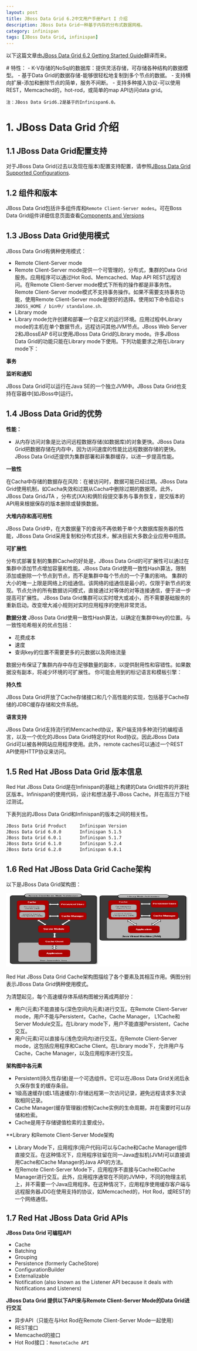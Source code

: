 ```yaml
---
layout: post
title: JBoss Data Grid 6.2中文用户手册Part I 介绍
description: JBoss Data Grid一种基于内存的分布式数据网格。
category: infinispan
tags: [JBoss Data Grid, infinispan]
---
```


<p>以下这篇文章由<a title="JBoss Data Grid 6.2" href="https://access.redhat.com/site/documentation/en-US/Red_Hat_JBoss_Data_Grid/6.2/html-single/Getting_Started_Guide/">JBoss Data Grid 6.2 Getting Started Guide</a>翻译而来。</p>
# 特性：
- K-V存储的NoSql的数据库：提供灵活存储，可存储各种结构的数据模型。
- 基于Data Grid的数据存储-能够很轻松地复制到多个节点的数据。
- 支持横向扩展-添加和删除节点的简单，服务不间断。
- 支持多种接入协议-可以使用REST，Memcached的，hot-rod，或简单的map API访问data grid。 

```
注：JBoss Data Grid6.2是基于的Infinispan6.0。
```

# 1. JBoss Data Grid 介绍
## 1.1 JBoss Data Grid配置支持
对于JBoss Data Grid(过去以及现在版本)配置支持配置，请参照[JBoss Data Grid Supported Configurations](https://access.redhat.com/knowledge/articles/115883).

## 1.2 组件和版本
JBoss Data Grid包括许多组件库和`Remote Client-Server modes`。可在Boss Data Grid组件详细信息页面查看[Components and Versions](https://access.redhat.com/site/articles/488833)
## 1.3 JBoss Data Grid使用模式
JBoss Data Grid有俩种使用模式：

- Remote Client-Server mode
 - Remote Client-Server mode提供一个可管理的，分布式，集群的Data Grid服务。应用程序可以通过Hot Rod、Memcached、Map API REST远程访问。在Remote Client-Server mode模式下所有的操作都是非事务性。Remote Client-Server mode模式不支持事务操作。如果不需要支持事务功能，使用Remote Client-Server mode是很好的选择。使用如下命令启动:`$ JBOSS_HOME / bin中/ standalone.sh`.
- Library mode
 - Library mode允许创建和部署一个自定义的运行环境。应用过程中Library mode的主机在单个数据节点，远程访问其他JVM节点。JBoss Web Server 2和JBossEAP 6可以使用JBoss Data Grid的Library mode。许多JBoss Data Grid的功能只能在Library mode下使用。下列功能要求之用在Library mode下：

  **事务**

  **监听和通知**

JBoss Data Grid可以运行在Java SE的一个独立JVM中。JBoss Data Grid也支持在容器中[如JBoss中]运行。


## 1.4 JBoss Data Grid的优势
**性能：**

- 从内存访问对象是比访问远程数据存储(如数据库)的对象更快。JBoss Data Grid把数据存储在内存中，因为访问速度的性能比远程数据存储的更快。JBoss Data Grid还提供为集群部署和非集群缓存，以进一步提高性能。

**一致性**

在Cacha中存储的数据存在风险：在被访问时，数据可能已经过期。JBoss Data Grid使用机制，如Cacha失效和过期从Cacha中删除过期的数据项。此外， JBoss Data GridJTA ，分布式(XA)和俩阶段提交事务与事务恢复，提交版本的API用来根据保存的版本删除或替换数据。

**大堆内存和高可用性**

JBoss Data Grid中，在大数据量下的查询不再依赖于单个大数据库服务器的性能，JBoss Data Grid采用复制和分布式技术，解决目前大多数企业应用中瓶颈。


**可扩展性**

分布式部署复制的集群Cache的好处是，JBoss Data Grid的可扩展性可以通过在集群中添加节点增加容量和性能。JBoss Data Grid使用一致性Hash算法，限制添加或删除一个节点到节点，而不是集群中每个节点的一个子集的影响。
集群的大小的唯一上限是网络上的组通信。该网络的组通信是最小的，仅限于新节点的发现。节点允许的所有数据访问模式，直接通过对等体的对等连接通信，便于进一步提高可扩展性。 JBoss Data Grid集群可以实时增大或减小，而不需要基础服务的重新启动。改变增大减小规则对实时应用程序的使用非常灵活。

**数据分发**
JBoss Data Grid使用一致性Hash算法，以确定在集群中key的位置。与一致性哈希相关的优点包括：

 - 花费成本
 - 速度
 - 查询key的位置不需要更多的元数据以及网络流量

数据分布保证了集群内存中存在足够数量的副本，以提供耐用性和容错性。如果数据没有副本，将减少环境的可扩展性。
你可能会用到的标记语言和模板引擎：

**持久性**

JBoss Data Grid开放了Cache存储接口和几个高性能的实现，包括基于Cache存储的JDBC缓存存储和文件系统。

**语言支持**

JBoss Data Grid支持流行的Memcached协议，客户端支持多种流行的编程语言，以及一个优化的JBoss Data Grid特定的Hot Rod协议。因此JBoss Data Grid可以被各种网站应用程序使用。此外，remote caches可以通过一个REST API使用HTTP协议来访问。

## 1.5 Red Hat JBoss Data Grid 版本信息

Red Hat JBoss Data Grid是在Infinispan的基础上构建的Data Grid软件的开源社区版本。Infinispan的使用代码，设计和想法基于JBoss Cache。并在高压力下经过测试。

下表列出的JBoss Data Grid和Infinispan的版本之间的相关性。

```
JBoss Data Grid Product		Infinispan Version
JBoss Data Grid 6.0.0	 	Infinispan 5.1.5
JBoss Data Grid 6.0.1	 	Infinispan 5.1.7
JBoss Data Grid 6.1.0	 	Infinispan 5.2.4
JBoss Data Grid 6.2.0	 	Infinispan 6.0.1
```

## 1.6 Red Hat JBoss Data Grid Cache架构

以下是JBoss Data Grid架构图：

<div class="pic">
<img class="aligncenter size-medium wp-image-2287" title="JDGArchitecture" src="/assets/images/2014/JDGArchitecture.png" alt="" width="800" height="200" /></div>


Red Hat JBoss Data Grid Cache架构图描绘了各个要素及其相互作用。俩图分别表示JBoss Data Grid俩种使用模式。

为清楚起见，每个高速缓存体系结构图被分离成两部分：
 - 用户(元素)不能直接与(深色空间内元素)进行交互。在Remote Client-Server mode，用户不能与Persistent，Cache，Cache Manager， L1Cache和Server Module交互。在Library mode下，用户不能直接Persistent，Cache交互。
 - 用户(元素)可以直接与(浅色空间内)进行交互。在Remote Client-Server mode，这包括应用程序和Cache Client。在Library mode下，允许用户与Cache，Cache Manager，以及应用程序进行交互。

**架构图中各元素**

 - Persistent(持久性存储)是一个可选组件。它可以在JBoss Data Grid关闭后永久保存恢复的缓存条目。
 - 1级高速缓存(或L1高速缓存):存储远程第一次访问记录，避免远程请求多次读取相同记录。
 - Cache Manager(缓存管理器)控制Cache实例的生命周期，并在需要时可以存储和检索。
 - Cache是用于存储键值检索的主要成分。

**Library 和Remote Client-Server Mode架构

 - Library Mode下，应用程序(用户代码)可以与Cache和Cache Manager组件直接交互。在这种情况下，应用程序驻留在同一Java虚拟机(JVM)可以直接调用Cache和Cache Manager的Java API的方法。
 - 在Remote Client-Server Mode下，应用程序不直接与Cache和Cache Manager进行交互。此外，应用程序通常在不同的JVM中，不同的物理主机上，并不需要一个Java应用程序。在这种情况下，应用程序使用缓存客户端与远程服务器JDG在使用支持的协议，如Memcached的，Hot Rod，或REST的一个网络通信。

## 1.7 Red Hat JBoss Data Grid APIs

**JBoss Data Grid 可编程API**

 - Cache
 - Batching
 - Grouping
 - Persistence (formerly CacheStore)
 - ConfigurationBuilder
 - Externalizable
 - Notification (also known as the Listener API because it deals with Notifications and Listeners)

**JBoss Data Grid 提供以下API来与Remote Client-Server Mode的Data Grid进行交互**

 - 异步API（只能在与Hot Rod在Remote Client-Server Mode一起使用）
 - REST接口
 - Memcached的接口
 - Hot Rod接口：`RemoteCache API`

